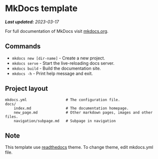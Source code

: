 # MkDocs template

***Last updated:*** *2023-03-17*

For full documentation of MkDocs visit [mkdocs.org](https://www.mkdocs.org).

## Commands

* `mkdocs new [dir-name]` - Create a new project.
* `mkdocs serve` - Start the live-reloading docs server.
* `mkdocs build` - Build the documentation site.
* `mkdocs -h` - Print help message and exit.

## Project layout

    mkdocs.yml                  # The configuration file.
    docs/
        index.md                # The documentation homepage.
        new_page.md             # Other markdown pages, images and other files.
        navigation/subpage.md   # Subpage in navigation

## Note
This template use [readthedocs](https://readthedocs.org/) theme. To change theme, edit mkdocs.yml file.